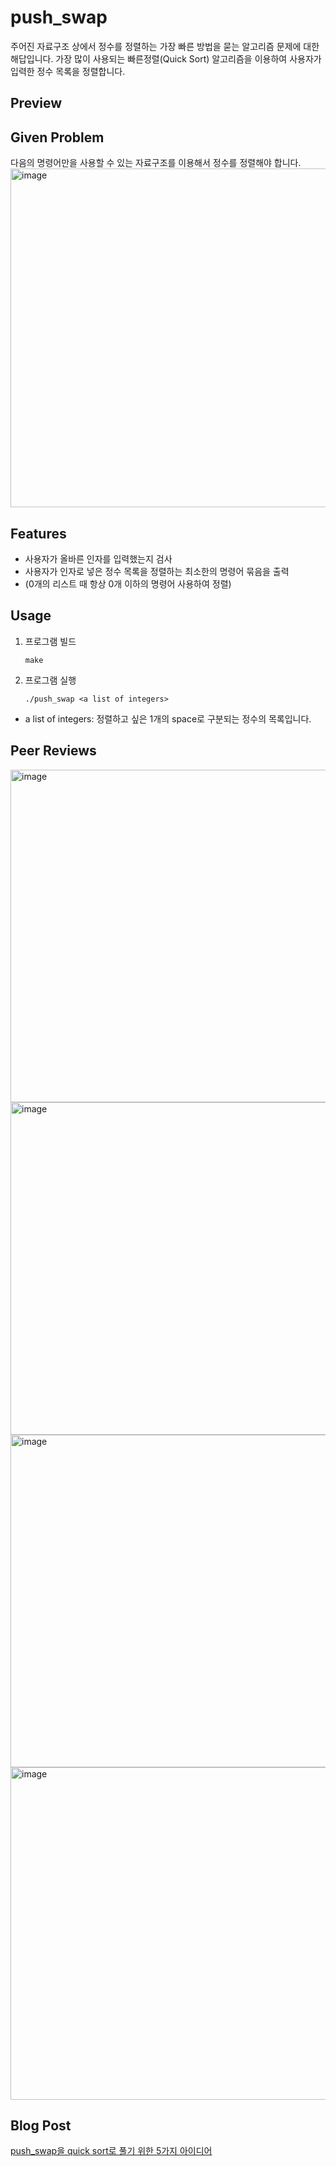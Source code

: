# push_swap
주어진 자료구조 상에서 정수를 정렬하는 가장 빠른 방법을 묻는 알고리즘 문제에 대한 해답입니다. 가장 많이 사용되는 빠른정렬(Quick Sort) 알고리즘을 이용하여 사용자가 입력한 정수 목록을 정렬합니다.

## Preview

## Given Problem
다음의 명령어만을 사용할 수 있는 자료구조를 이용해서 정수를 정렬해야 합니다.
<img width="542" alt="image" src="https://github.com/yeseulgangahan/push_swap/assets/88709878/e4b83687-9f9d-4856-af8a-3cb8dbd89ddc">

## Features
- 사용자가 올바른 인자를 입력했는지 검사
- 사용자가 인자로 넣은 정수 목록을 정렬하는 최소한의 명령어 묶음을 출력
- (0개의 리스트 때 항상 0개 이하의 명령어 사용하여 정렬)

## Usage
1. 프로그램 빌드
   ```
   make
   ```
2. 프로그램 실행
   ```
   ./push_swap <a list of integers>
   ```
- a list of integers: 정렬하고 싶은 1개의 space로 구분되는 정수의 목록입니다.

## Peer Reviews
<img width="532" alt="image" src="https://github.com/yeseulgangahan/push_swap/assets/88709878/3a68ab3b-9bca-4842-9dc0-3fab3180c2c4">
<img width="532" alt="image" src="https://github.com/yeseulgangahan/push_swap/assets/88709878/b0f44bf6-b150-41bc-aead-1f14d3d928ca">
<img width="532" alt="image" src="https://github.com/yeseulgangahan/push_swap/assets/88709878/eeab7e06-4ab8-4cac-bb2c-98dd699d5186">
<img width="532" alt="image" src="https://github.com/yeseulgangahan/push_swap/assets/88709878/65ba2319-cccc-471f-9a8c-c405a21aabfe">

## Blog Post
[push_swap을 quick sort로 풀기 위한 5가지 아이디어](https://velog.io/@letmeshare46/pushswap)
